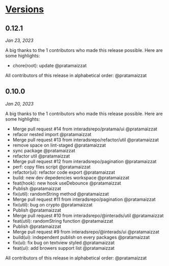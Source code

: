 # [Versions](https://interads.co.id)

## 0.12.1

<!-- generated comparing v0.12.1..main -->

_Jan 23, 2023_

A big thanks to the 1 contributors who made this release possible. Here are some highlights:

- &#8203;<!-- 1 -->chore(root): update @pratamaizzat

All contributors of this release in alphabetical order: @pratamaizzat

## 0.10.0

<!-- generated comparing v0.10.0..main -->

_Jan 20, 2023_

A big thanks to the 1 contributors who made this release possible. Here are some highlights:

- &#8203;<!-- 23 -->Merge pull request #14 from interadsrepo/pratama/ui @pratamaizzat
- &#8203;<!-- 22 -->refacor nested import @pratamaizzat
- &#8203;<!-- 21 -->Merge pull request #13 from interadsrepo/refactor/util @pratamaizzat
- &#8203;<!-- 20 -->remove space on lint-staged @pratamaizzat
- &#8203;<!-- 19 -->sync package @pratamaizzat
- &#8203;<!-- 18 -->refactor util @pratamaizzat
- &#8203;<!-- 17 -->Merge pull request #12 from interadsrepo/pagination @pratamaizzat
- &#8203;<!-- 16 -->perf: copy files script @pratamaizzat
- &#8203;<!-- 15 -->refactor(ui): refactor code export @pratamaizzat
- &#8203;<!-- 14 -->build: new dev depedencies workspace @pratamaizzat
- &#8203;<!-- 13 -->feat(hook): new hook useDebounce @pratamaizzat
- &#8203;<!-- 12 -->Publish @pratamaizzat
- &#8203;<!-- 11 -->fix(util): randomString method @pratamaizzat
- &#8203;<!-- 10 -->Merge pull request #11 from interadsrepo/pagination @pratamaizzat
- &#8203;<!-- 09 -->fix(util): bug on crypto @pratamaizzat
- &#8203;<!-- 08 -->Publish @pratamaizzat
- &#8203;<!-- 07 -->Merge pull request #10 from interadsrepo/@interads/util @pratamaizzat
- &#8203;<!-- 06 -->feat(util): randomString function @pratamaizzat
- &#8203;<!-- 05 -->Publish @pratamaizzat
- &#8203;<!-- 04 -->Merge pull request #9 from interadsrepo/@interads/ui @pratamaizzat
- &#8203;<!-- 03 -->build(ui): independent publish on every packages @pratamaizzat
- &#8203;<!-- 02 -->fix(ui): fix bug on textview styled @pratamaizzat
- &#8203;<!-- 01 -->feat(ui): add browers support list @pratamaizzat

All contributors of this release in alphabetical order: @pratamaizzat
